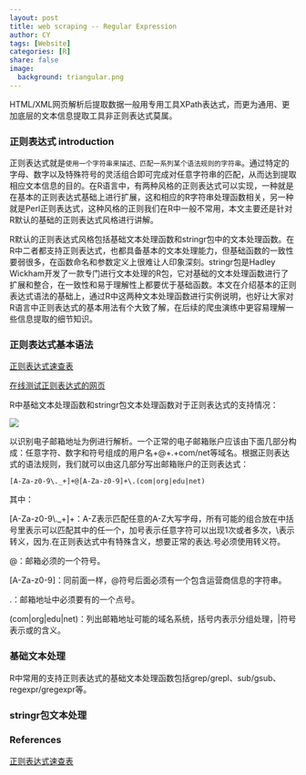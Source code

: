 ```yaml
---
layout: post            
title: web scraping -- Regular Expression                        
author: CY                            
tags: [Website]                                      
categories: [R]                           
share: false                              
image:                                      
  background: triangular.png 
---
```




HTML/XML网页解析后提取数据一般用专用工具XPath表达式，而更为通用、更加底层的文本信息提取工具非正则表达式莫属。



### 正则表达式 introduction

正则表达式就是`使用一个字符串来描述、匹配一系列某个语法规则的字符串`。通过特定的字母、数字以及特殊符号的灵活组合即可完成对任意字符串的匹配，从而达到提取相应文本信息的目的。在R语言中，有两种风格的正则表达式可以实现，一种就是在基本的正则表达式基础上进行扩展，这和相应的R字符串处理函数相关，另一种就是Perl正则表达式，这种风格的正则我们在R中一般不常用，本文主要还是针对R默认的基础的正则表达式风格进行讲解。

R默认的正则表达式风格包括基础文本处理函数和stringr包中的文本处理函数。在R中二者都支持正则表达式，也都具备基本的文本处理能力，但基础函数的一致性要弱很多，在函数命名和参数定义上很难让人印象深刻。stringr包是Hadley Wickham开发了一款专门进行文本处理的R包，它对基础的文本处理函数进行了扩展和整合，在一致性和易于理解性上都要优于基础函数。本文在介绍基本的正则表达式语法的基础上，通过R中这两种文本处理函数进行实例说明，也好让大家对R语言中正则表达式的基本用法有个大致了解，在后续的爬虫演练中更容易理解一些信息提取的细节知识。



### 正则表达式基本语法

[正则表达式速查表](http://www.jb51.net/shouce/jquery1.82/regexp.html)             

[在线测试正则表达式的网页](https://www.regexpal.com/)         

R中基础文本处理函数和stringr包文本处理函数对于正则表达式的支持情况：

![](https://mmbiz.qpic.cn/mmbiz_png/4lN1XOZshfcib80FWibia4AG7hzk7svc3DsyJSJcJ8DOQmfLauXBJ7B504uV1dq8JvJGUwC36OzzmAI65bPC7zKCQ/640?wx_fmt=png&tp=webp&wxfrom=5&wx_lazy=1)



以识别电子邮箱地址为例进行解析。一个正常的电子邮箱账户应该由下面几部分构成：任意字符、数字和符号组成的用户名+@+.+com/net等域名。根据正则表达式的语法规则，我们就可以由这几部分写出邮箱账户的正则表达式：

```
[A-Za-z0-9\._+]+@[A-Za-z0-9]+\.(com|org|edu|net) 
```

其中：

[A-Za-z0-9\\._+]+：A-Z表示匹配任意的A-Z大写字母，所有可能的组合放在中括号里表示可以匹配其中的任一个，加号表示任意字符可以出现1次或者多次，\表示转义，因为.在正则表达式中有特殊含义，想要正常的表达.号必须使用转义符。   

@：邮箱必须的一个符号。       

[A-Za-z0-9]：同前面一样，@符号后面必须有一个包含运营商信息的字符串。

\.：邮箱地址中必须要有的一个点号。

(com|org|edu|net)：列出邮箱地址可能的域名系统，括号内表示分组处理，|符号表示或的含义。



### 基础文本处理

R中常用的支持正则表达式的基础文本处理函数包括grep/grepl、sub/gsub、regexpr/gregexpr等。



### stringr包文本处理



### References

[正则表达式速查表](https://edonymu.com/2017/01/05/reg/)


